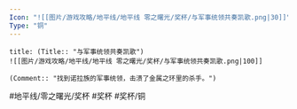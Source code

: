 ```yaml
---
Icon: "![[图片/游戏攻略/地平线/地平线 零之曙光/奖杯/与军事统领共奏凯歌.png|30]]"
Type: "铜"
---
```

```ad-common-bronze-trophy
title: (Title:: "与军事统领共奏凯歌")
![[图片/游戏攻略/地平线/地平线 零之曙光/奖杯/与军事统领共奏凯歌.png|100]]

(Comment:: "找到诺拉族的军事统领，击溃了金属之环里的杀手。")
```

#地平线/零之曙光/奖杯 #奖杯 #奖杯/铜
